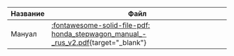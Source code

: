 | Название | Файл                                                                                                                                       |
|----------|--------------------------------------------------------------------------------------------------------------------------------------------|
| Мануал   | [:fontawesome-solid-file-pdf: honda_stepwagon_manual_-_rus_v2.pdf](/assets/downloads/honda_stepwagon_manual_-_rus_v2.pdf){target="_blank"} |
